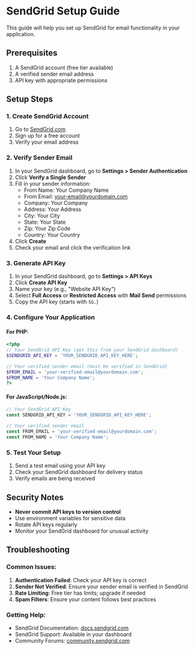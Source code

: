 # SendGrid Setup Guide

This guide will help you set up SendGrid for email functionality in your application.

## Prerequisites

1. A SendGrid account (free tier available)
2. A verified sender email address
3. API key with appropriate permissions

## Setup Steps

### 1. Create SendGrid Account

1. Go to [SendGrid.com](https://sendgrid.com)
2. Sign up for a free account
3. Verify your email address

### 2. Verify Sender Email

1. In your SendGrid dashboard, go to **Settings > Sender Authentication**
2. Click **Verify a Single Sender**
3. Fill in your sender information:
   - From Name: Your Company Name
   - From Email: your-email@yourdomain.com
   - Company: Your Company
   - Address: Your Address
   - City: Your City
   - State: Your State
   - Zip: Your Zip Code
   - Country: Your Country
4. Click **Create**
5. Check your email and click the verification link

### 3. Generate API Key

1. In your SendGrid dashboard, go to **Settings > API Keys**
2. Click **Create API Key**
3. Name your key (e.g., "Website API Key")
4. Select **Full Access** or **Restricted Access** with **Mail Send** permissions
5. Copy the API key (starts with `SG.`)

### 4. Configure Your Application

#### For PHP:
```php
<?php
// Your SendGrid API Key (get this from your SendGrid dashboard)
$SENDGRID_API_KEY = 'YOUR_SENDGRID_API_KEY_HERE';

// Your verified sender email (must be verified in SendGrid)
$FROM_EMAIL = 'your-verified-email@yourdomain.com';
$FROM_NAME = 'Your Company Name';
?>
```

#### For JavaScript/Node.js:
```javascript
// Your SendGrid API Key
const SENDGRID_API_KEY = 'YOUR_SENDGRID_API_KEY_HERE';

// Your verified sender email
const FROM_EMAIL = 'your-verified-email@yourdomain.com';
const FROM_NAME = 'Your Company Name';
```

### 5. Test Your Setup

1. Send a test email using your API key
2. Check your SendGrid dashboard for delivery status
3. Verify emails are being received

## Security Notes

- **Never commit API keys to version control**
- Use environment variables for sensitive data
- Rotate API keys regularly
- Monitor your SendGrid dashboard for unusual activity

## Troubleshooting

### Common Issues:

1. **Authentication Failed**: Check your API key is correct
2. **Sender Not Verified**: Ensure your sender email is verified in SendGrid
3. **Rate Limiting**: Free tier has limits; upgrade if needed
4. **Spam Filters**: Ensure your content follows best practices

### Getting Help:

- SendGrid Documentation: [docs.sendgrid.com](https://docs.sendgrid.com)
- SendGrid Support: Available in your dashboard
- Community Forums: [community.sendgrid.com](https://community.sendgrid.com)
